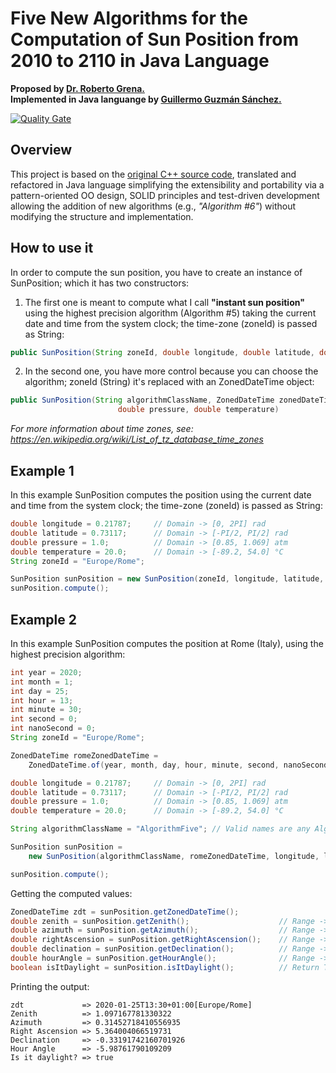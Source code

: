 # Five New Algorithms for the Computation of Sun Position from 2010 to 2110 in Java Language

**Proposed by [Dr. Roberto Grena.](https://www.researchgate.net/profile/Roberto_Grena)**  
**Implemented in Java languange by [Guillermo Guzmán Sánchez.](https://plus.google.com/u/0/+MMcFly)**

[![Quality Gate](https://sonarcloud.io/api/badges/gate?key=net.ddns.starla%3A5NACSP&metric)](https://sonarcloud.io/dashboard/index/net.ddns.starla%3A5NACSP&metric)

## Overview

This project is based on the [original C++ source code](http://www.solaritaly.enea.it/StrSunPosition/SunPositionEn.php), translated and refactored in Java language simplifying the extensibility and portability via a pattern-oriented OO design, SOLID principles and test-driven development allowing the addition of new algorithms (e.g., _"Algorithm #6"_) without modifying the structure and implementation.

## How to use it

In order to compute the sun position, you have to create an instance of SunPosition; which it has two constructors:

1. The first one is meant to compute what I call **"instant sun position"** using the highest precision algorithm (Algorithm #5) taking the current date and time from the system clock; the time-zone (zoneId) is passed as String:

```java
public SunPosition(String zoneId, double longitude, double latitude, double pressure, double temperature)
```

2. In the second one, you have more control because you can choose the algorithm; zoneId (String) it's replaced with an ZonedDateTime object:

```java
public SunPosition(String algorithmClassName, ZonedDateTime zonedDateTime, double longitude, double latitude, 
                        double pressure, double temperature)
```

*For more information about time zones, see: <https://en.wikipedia.org/wiki/List_of_tz_database_time_zones>*

## Example 1

In this example SunPosition computes the position using the current date and time from the system clock; the time-zone (zoneId) is passed as String:

```java
double longitude = 0.21787;     // Domain -> [0, 2PI] rad
double latitude = 0.73117;      // Domain -> [-PI/2, PI/2] rad
double pressure = 1.0;          // Domain -> [0.85, 1.069] atm
double temperature = 20.0;      // Domain -> [-89.2, 54.0] °C
String zoneId = "Europe/Rome";

SunPosition sunPosition = new SunPosition(zoneId, longitude, latitude, pressure, temperature);
sunPosition.compute();
```

## Example 2

In this example SunPosition computes the position at Rome (Italy), using the highest precision algorithm:

```java
int year = 2020;
int month = 1;
int day = 25;
int hour = 13;
int minute = 30;
int second = 0;
int nanoSecond = 0;
String zoneId = "Europe/Rome";

ZonedDateTime romeZonedDateTime = 
    ZonedDateTime.of(year, month, day, hour, minute, second, nanoSecond, ZoneId.of(zoneId));

double longitude = 0.21787;     // Domain -> [0, 2PI] rad
double latitude = 0.73117;      // Domain -> [-PI/2, PI/2] rad
double pressure = 1.0;          // Domain -> [0.85, 1.069] atm
double temperature = 20.0;      // Domain -> [-89.2, 54.0] °C

String algorithmClassName = "AlgorithmFive"; // Valid names are any Algorithm subclass.

SunPosition sunPosition = 
    new SunPosition(algorithmClassName, romeZonedDateTime, longitude, latitude, pressure, temperature);

sunPosition.compute();
```

Getting the computed values:

```java
ZonedDateTime zdt = sunPosition.getZonedDateTime();
double zenith = sunPosition.getZenith();                    // Range -> [0, PI] rad
double azimuth = sunPosition.getAzimuth();                  // Range -> [-PI, PI] rad
double rightAscension = sunPosition.getRightAscension();    // Range -> [0, 2PI] rad
double declination = sunPosition.getDeclination();          // Range -> [-PI/2, PI/2] rad
double hourAngle = sunPosition.getHourAngle();              // Range -> [-PI, PI] rad
boolean isItDaylight = sunPosition.isItDaylight();          // Return True if the sun is above the horizon
```

Printing the output:

```console
zdt             => 2020-01-25T13:30+01:00[Europe/Rome]
Zenith          => 1.097167781330322
Azimuth         => 0.31452718410556935
Right Ascension => 5.364004066519731
Declination     => -0.33191742160701926
Hour Angle      => -5.98761790109209
Is it daylight? => true
```
